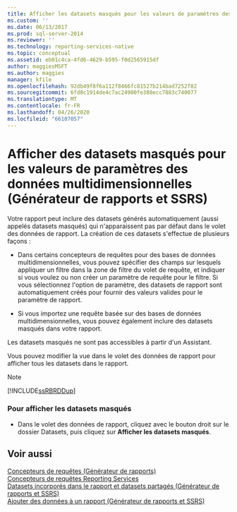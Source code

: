 ```yaml
---
title: Afficher les datasets masqués pour les valeurs de paramètres des données multidimensionnelles (Générateur de rapports et SSRS) | Microsoft Docs
ms.custom: ''
ms.date: 06/13/2017
ms.prod: sql-server-2014
ms.reviewer: ''
ms.technology: reporting-services-native
ms.topic: conceptual
ms.assetid: eb01c4ca-4fd6-4629-b595-f0d2565915df
author: maggiesMSFT
ms.author: maggies
manager: kfile
ms.openlocfilehash: 92db49f8f6a112f8466fc81527b214bad7252f82
ms.sourcegitcommit: 6fd8c1914de4c7ac24900fe388ecc7883c740077
ms.translationtype: MT
ms.contentlocale: fr-FR
ms.lasthandoff: 04/26/2020
ms.locfileid: "66107057"
---
```

# <a name="show-hidden-datasets-for-parameter-values-for-multidimensional-data-report-builder-and-ssrs"></a>Afficher des datasets masqués pour les valeurs de paramètres des données multidimensionnelles (Générateur de rapports et SSRS)
  Votre rapport peut inclure des datasets générés automatiquement (aussi appelés datasets masqués) qui n'apparaissent pas par défaut dans le volet des données de rapport. La création de ces datasets s'effectue de plusieurs façons :  
  
-   Dans certains concepteurs de requêtes pour des bases de données multidimensionnelles, vous pouvez spécifier des champs sur lesquels appliquer un filtre dans la zone de filtre du volet de requête, et indiquer si vous voulez ou non créer un paramètre de requête pour le filtre. Si vous sélectionnez l'option de paramètre, des datasets de rapport sont automatiquement créés pour fournir des valeurs valides pour le paramètre de rapport.  
  
-   Si vous importez une requête basée sur des bases de données multidimensionnelles, vous pouvez également inclure des datasets masqués dans votre rapport.  
  
 Les datasets masqués ne sont pas accessibles à partir d'un Assistant.  
  
 Vous pouvez modifier la vue dans le volet des données de rapport pour afficher tous les datasets dans le rapport.  
  
> [!NOTE]  
>  [!INCLUDE[ssRBRDDup](../../includes/ssrbrddup-md.md)]  
  
### <a name="to-display-hidden-datasets"></a>Pour afficher les datasets masqués  
  
-   Dans le volet des données de rapport, cliquez avec le bouton droit sur le dossier Datasets, puis cliquez sur **Afficher les datasets masqués**.  
  
## <a name="see-also"></a>Voir aussi  
 [Concepteurs de requêtes &#40;Générateur de rapports&#41;](../query-designers-report-builder.md)   
 [Concepteurs de requêtes Reporting Services](../reporting-services-query-designers.md)   
 [Datasets incorporés dans le rapport et datasets partagés &#40;Générateur de rapports et SSRS&#41;](report-embedded-datasets-and-shared-datasets-report-builder-and-ssrs.md)   
 [Ajouter des données à un rapport &#40;Générateur de rapports et SSRS&#41;](report-datasets-ssrs.md)  
  
  

